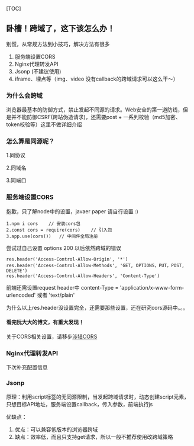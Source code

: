 [TOC]

## 卧槽！跨域了，这下该怎么办！

别慌，从常规方法到小技巧，解决方法有很多

1. 服务端设置CORS
2. Nginx代理转发API
3. Jsonp (不建议使用)
4. iframe、埋点等（img、video 没有callback的跨域请求可以这么干～）



### 为什么会跨域

浏览器最基本的防御方式，禁止发起不同源的请求。Web安全的第一道防线，但是并不能防御CSRF(跨站伪造请求)，还需要post + 一系列校验（md5加密、token校验等）这里不做详细介绍



### 怎么算是同源呢？

1.同协议

2.同域名

3.同端口



### 服务端设置CORS

抱歉，只了解node中的设置，javaer paper 请自行设置 :)

```
1.npm i cors 	// 安装cors包
2.const cors = require(cors)	// 引入包
3.app.use(cors())	// 中间件全局注册
```



尝试过自己设置 options 200 以后依然跨域的错误

```
res.header('Access-Control-Allow-Origin', '*')
res.header('Access-Control-Allow-Methods', 'GET, OPTIONS，PUT，POST, DELETE')
res.header('Access-Control-Allow-Headers', 'Content-Type')
```

前端还需设置request header中 content-Type = 'application/x-www-form-urlencoded' 或者 'text/plain'

为什么以上res.header没设置完全，还需要那些设置，还在研究cors源码中。。。

#### 看完阮大大的博文，有重大发现！

关于CORS相关设置，请移步[涉猎CORS](https://github.com/IssacSix/ddshare/blob/master/%E6%B6%89%E7%8C%8ECORS.md)

### Nginx代理转发API

下次补充配置信息

###  Jsonp 

原理：利用script标签的无同源限制，当发起跨域请求时，动态创建script元素，只想目标API地址，服务端设置callback，传入参数，前端执行js

优缺点：

1. 优点：可以兼容低版本的浏览器跨域
2. 缺点：效率低，而且只支持get请求，所以一般不推荐使用改跨域策略



